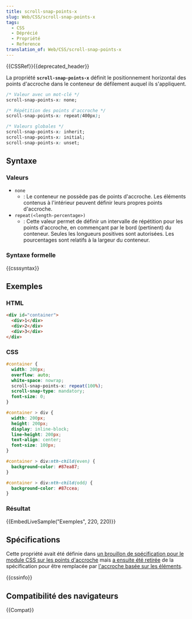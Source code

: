 ```yaml
---
title: scroll-snap-points-x
slug: Web/CSS/scroll-snap-points-x
tags:
  - CSS
  - Déprécié
  - Propriété
  - Reference
translation_of: Web/CSS/scroll-snap-points-x
---
```


{{CSSRef}}{{deprecated_header}}

La propriété **`scroll-snap-points-x`** définit le positionnement horizontal des points d'accroche dans le conteneur de défilement auquel ils s'appliquent.

```css
/* Valeur avec un mot-clé */
scroll-snap-points-x: none;

/* Répétition des points d'accroche */
scroll-snap-points-x: repeat(400px);

/* Valeurs globales */
scroll-snap-points-x: inherit;
scroll-snap-points-x: initial;
scroll-snap-points-x: unset;
```

## Syntaxe

### Valeurs

- `none`
  - : Le conteneur ne possède pas de points d'accroche. Les éléments contenus à l'intérieur peuvent définir leurs propres points d'accroche.
- `repeat(<length-percentage>)`
  - : Cette valeur permet de définir un intervalle de répétition pour les points d'accroche, en commençant par le bord (pertinent) du conteneur. Seules les longueurs positives sont autorisées. Les pourcentages sont relatifs à la largeur du conteneur.

### Syntaxe formelle

{{csssyntax}}

## Exemples

### HTML

```html
<div id="container">
  <div>1</div>
  <div>2</div>
  <div>3</div>
</div>
```

### CSS

```css
#container {
  width: 200px;
  overflow: auto;
  white-space: nowrap;
  scroll-snap-points-x: repeat(100%);
  scroll-snap-type: mandatory;
  font-size: 0;
}

#container > div {
  width: 200px;
  height: 200px;
  display: inline-block;
  line-height: 200px;
  text-align: center;
  font-size: 100px;
}

#container > div:nth-child(even) {
  background-color: #87ea87;
}

#container > div:nth-child(odd) {
  background-color: #87ccea;
}
```

### Résultat

{{EmbedLiveSample("Exemples", 220, 220)}}

## Spécifications

Cette propriété avait été définie dans [un brouillon de spécification pour le module CSS sur les points d'accroche](http://www.w3.org/TR/2015/WD-css-snappoints-1-20150326/#scroll-snap-points) mais [a ensuite été retirée](https://github.com/w3c/csswg-drafts/commit/922af86be789222b8490c92038d1a5142e1c1198) de la spécification pour être remplacée par [l'accroche basée sur les éléments](https://lists.w3.org/Archives/Public/www-style/2015Nov/0266.html).

{{cssinfo}}

## Compatibilité des navigateurs

{{Compat}}
